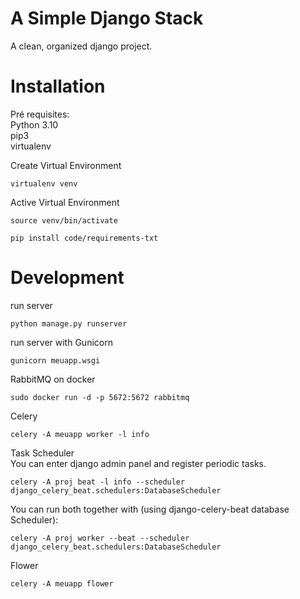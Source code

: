# A Simple Django Stack

A clean, organized django project.

# Installation
Pré requisites:<br />
Python 3.10<br />
pip3<br />
virtualenv<br />

Create Virtual Environment
```
virtualenv venv
```


Active Virtual Environment
```
source venv/bin/activate
```

```
pip install code/requirements-txt
```


# Development

run server<br>
```
python manage.py runserver
```

run server with Gunicorn<br>
```
gunicorn meuapp.wsgi
```

RabbitMQ on docker<br>
```
sudo docker run -d -p 5672:5672 rabbitmq
```

Celery<br>
```
celery -A meuapp worker -l info
```

Task Scheduler<br>
You can enter django admin panel and register periodic tasks.
```
celery -A proj beat -l info --scheduler django_celery_beat.schedulers:DatabaseScheduler
```
You can run both together with (using django-celery-beat database Scheduler):
```
celery -A proj worker --beat --scheduler django_celery_beat.schedulers:DatabaseScheduler
```

Flower<br>
```
celery -A meuapp flower
```
